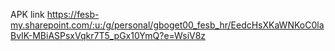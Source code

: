 APK link https://fesb-my.sharepoint.com/:u:/g/personal/gboget00_fesb_hr/EedcHsXKaWNKoC0laBvIK-MBiASPsxVqkr7T5_pGx10YmQ?e=WsiV8z
